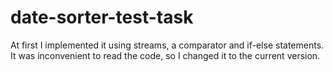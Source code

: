 # date-sorter-test-task

At first I implemented it using streams, a comparator and if-else statements. It was inconvenient to read the code, so I changed it to the current version.
